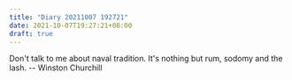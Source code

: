 ```yaml
---
title: "Diary 20211007 192721"
date: 2021-10-07T19:27:21+08:00
draft: true
---
```


Don't talk to me about naval tradition. It's nothing but rum, sodomy and the lash. -- Winston Churchill
